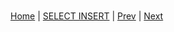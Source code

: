 #

 
[Home](/)  |  [SELECT INSERT](/14-selectinsert/)  |  [Prev](/14-selectinsert/1)  |  [Next](/14-selectinsert/3)
